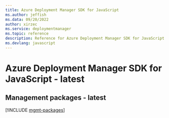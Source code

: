 ```yaml
---
title: Azure Deployment Manager SDK for JavaScript
ms.author: jeffish
ms.data: 09/20/2022
author: xirzec
ms.service: deploymentmanager
ms.topic: reference
description: Reference for Azure Deployment Manager SDK for JavaScript
ms.devlang: javascript
---
```

# Azure Deployment Manager SDK for JavaScript - latest

## Management packages - latest
[!INCLUDE [mgmt-packages](deployment-manager-mgmt-index.md)]